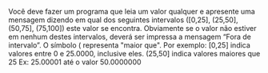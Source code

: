 Você deve fazer um programa que leia um valor qualquer e apresente uma mensagem
dizendo em qual dos seguintes intervalos ([0,25], (25,50], (50,75], (75,100]) este valor se
encontra. Obviamente se o valor não estiver em nenhum destes intervalos, deverá ser
impressa a mensagem “Fora de intervalo”.
O símbolo ( representa "maior que". Por exemplo:
[0,25] indica valores entre 0 e 25.0000, inclusive eles.
(25,50] indica valores maiores que 25 Ex: 25.00001 até o valor 50.0000000 